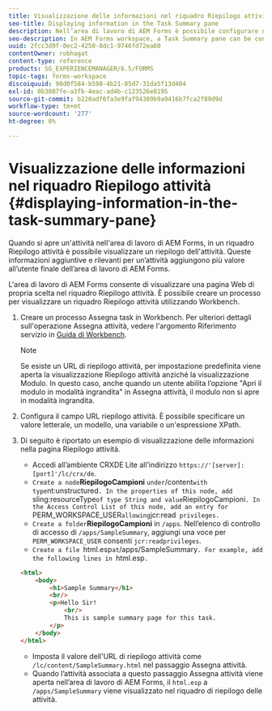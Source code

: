 ```yaml
---
title: Visualizzazione delle informazioni nel riquadro Riepilogo attività
seo-title: Displaying information in the Task Summary pane
description: Nell’area di lavoro di AEM Forms è possibile configurare un riquadro di riepilogo delle attività per riepilogare l’attività o visualizzare qualsiasi altra pagina web.
seo-description: In AEM Forms workspace, a Task Summary pane can be configured to summarize the task or display any other web page.
uuid: 2fcc3d9f-0ec2-4250-8dc1-9746fd72ea60
contentOwner: robhagat
content-type: reference
products: SG_EXPERIENCEMANAGER/6.5/FORMS
topic-tags: forms-workspace
discoiquuid: 90d0f584-b598-4b21-85d7-31da5f13d404
exl-id: 0b3087fe-a3fb-4eac-ad4b-c123526e8195
source-git-commit: b220adf6fa3e9faf94389b9a9416b7fca2f89d9d
workflow-type: tm+mt
source-wordcount: '277'
ht-degree: 0%

---
```


# Visualizzazione delle informazioni nel riquadro Riepilogo attività {#displaying-information-in-the-task-summary-pane}

Quando si apre un&#39;attività nell&#39;area di lavoro di AEM Forms, in un riquadro Riepilogo attività è possibile visualizzare un riepilogo dell&#39;attività. Queste informazioni aggiuntive e rilevanti per un’attività aggiungono più valore all’utente finale dell’area di lavoro di AEM Forms.

L&#39;area di lavoro di AEM Forms consente di visualizzare una pagina Web di propria scelta nel riquadro Riepilogo attività. È possibile creare un processo per visualizzare un riquadro Riepilogo attività utilizzando Workbench.

1. Creare un processo Assegna task in Workbench. Per ulteriori dettagli sull&#39;operazione Assegna attività, vedere l&#39;argomento Riferimento servizio in [Guida di Workbench](https://help.adobe.com/en_US/AEMForms/6.1/WorkbenchHelp/).

   >[!NOTE]
   >
   >Se esiste un URL di riepilogo attività, per impostazione predefinita viene aperta la visualizzazione Riepilogo attività anziché la visualizzazione Modulo. In questo caso, anche quando un utente abilita l’opzione &quot;Apri il modulo in modalità ingrandita&quot; in Assegna attività, il modulo non si apre in modalità ingrandita.

1. Configura il campo URL riepilogo attività. È possibile specificare un valore letterale, un modello, una variabile o un&#39;espressione XPath.
1. Di seguito è riportato un esempio di visualizzazione delle informazioni nella pagina Riepilogo attività.

   * Accedi all’ambiente CRXDE Lite all’indirizzo `https://'[server]:[port]'/lc/crx/de`.
   * `Create a node`**RiepilogoCampioni** ` under `/content` with type `nt:unstructured`. In the properties of this node, add `sling:resourceType` of type String and value `RiepilogoCampioni`. In the Access Control List of this node, add an entry for `PERM_WORKSPACE_USER` allowing `jcr:read` privileges.`
   * `Create a folder`**RiepilogoCampioni** in `/apps`. Nell’elenco di controllo di accesso di `/apps/SampleSummary`, aggiungi una voce per `PERM_WORKSPACE_USER` consenti `jcr:readprivileges`.
   * `Create a file `html.esp` at `/apps/SampleSummary`. For example, add the following lines in `html.esp`.`

   ```html
   <html>
       <body>
           <h1>Sample Summary</h1>
           <br/>
           <p>Hello Sir!
               <br/>
               This is sample summary page for this task.
           </p>
       </body>
   </html>
   ```

   * Imposta il valore dell&#39;URL di riepilogo attività come `/lc/content/SampleSummary.html` nel passaggio Assegna attività.
   * Quando l’attività associata a questo passaggio Assegna attività viene aperta nell’area di lavoro di AEM Forms, il `html.esp` a `/apps/SampleSummary` viene visualizzato nel riquadro di riepilogo delle attività.

